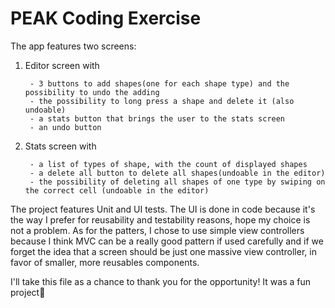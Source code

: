 #  PEAK Coding Exercise

The app features two screens:

1) Editor screen with
        
        - 3 buttons to add shapes(one for each shape type) and the possibility to undo the adding
        - the possibility to long press a shape and delete it (also undoable)
        - a stats button that brings the user to the stats screen
        - an undo button

2) Stats screen with
            
        - a list of types of shape, with the count of displayed shapes
        - a delete all button to delete all shapes(undoable in the editor)
        - the possibility of deleting all shapes of one type by swiping on the correct cell (undoable in the editor)
        
        
The project features Unit and UI tests.
The UI is done in code because it's the way I prefer for reusability and testability reasons, hope my choice is not a problem.
As for the patters, I chose to use simple view controllers because I think MVC can be a really good pattern if used carefully and if we forget the idea that a screen should be just one massive view controller, in favor of smaller, more reusables components.


I'll take this file as a chance to thank you for the opportunity! It was a fun project🚀

